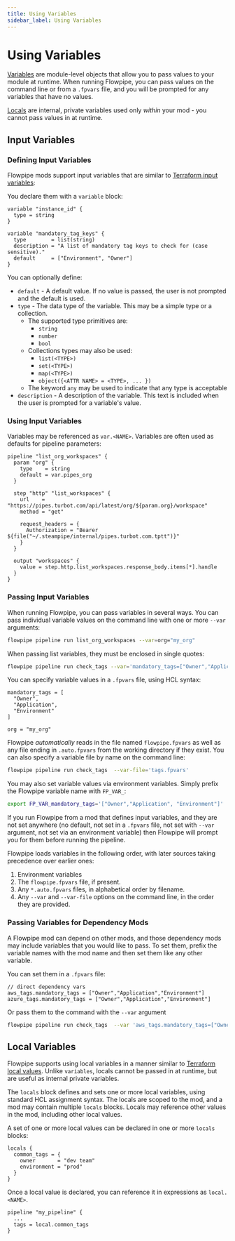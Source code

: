 ```yaml
---
title: Using Variables
sidebar_label: Using Variables
---
```


# Using Variables

[Variables](/docs/flowpipe-hcl/variable) are module-level objects that allow you to pass values to your module at runtime.  When running Flowpipe, you can pass values on the command line or from a `.fpvars` file, and you will be prompted for any variables that have no values.

[Locals](/docs/flowpipe-hcl/locals) are internal, private variables used only *within* your mod - you cannot pass values in at runtime.

##  Input Variables

### Defining Input Variables
Flowpipe mods support input variables that are similar to [Terraform input variables](https://www.terraform.io/docs/language/values/variables.html):

You declare them with a `variable` block:
```hcl
variable "instance_id" {
  type = string
}

variable "mandatory_tag_keys" {
  type        = list(string)
  description = "A list of mandatory tag keys to check for (case sensitive)."
  default     = ["Environment", "Owner"]
}

```

You can optionally define:
- `default` - A default value.  If no value is passed, the user is not prompted and the default is used.
- `type` - The data type of the variable.  This may be a simple type or a collection.
  - The supported type primitives are:
    - `string`
    - `number`
    - `bool`
  - Collections types may also be used:
    - `list(<TYPE>)`
    - `set(<TYPE>)`
    - `map(<TYPE>)`
    - `object({<ATTR NAME> = <TYPE>, ... })`
  - The keyword `any` may be used to indicate that any type is acceptable 
- `description` - A description of the variable.  This text is included when the user is prompted for a variable's value.

### Using Input Variables
Variables may be referenced as `var.<NAME>`.  Variables are often used as defaults for pipeline parameters:

```hcl
pipeline "list_org_workspaces" {
  param "org" {
    type    = string
    default = var.pipes_org
  }

  step "http" "list_workspaces" {
    url    = "https://pipes.turbot.com/api/latest/org/${param.org}/workspace"
    method = "get"

    request_headers = {
      Authorization = "Bearer ${file("~/.steampipe/internal/pipes.turbot.com.tptt")}"
    }
  }

  output "workspaces" {
    value = step.http.list_workspaces.response_body.items[*].handle 
  }
}
```

### Passing Input Variables
When running Flowpipe, you can pass variables in several ways.  You can pass individual variable values on the command line with one or more `--var` arguments:

```bash
flowpipe pipeline run list_org_workspaces --var=org="my_org"
```

When passing list variables, they must be enclosed in single quotes:

```bash
flowpipe pipeline run check_tags --var='mandatory_tags=["Owner","Application","Environment"]' 
```

You can specify variable values in a `.fpvars` file, using HCL syntax:
```hcl
mandatory_tags = [
  "Owner",
  "Application", 
  "Environment"
] 

org = "my_org"
```

Flowpipe *automatically* reads in the file named `flowpipe.fpvars` as well as any file ending in `.auto.fpvars` from the working directory if they exist.  You can also specify a variable file by name on the command line:

```bash
flowpipe pipeline run check_tags  --var-file='tags.fpvars'
```

You may also set variable values via environment variables.  Simply prefix the Flowpipe variable name with `FP_VAR_`:

```bash
export FP_VAR_mandatory_tags='["Owner","Application", "Environment"]' 
```

If you run Flowpipe from a mod that defines input variables, and they are not set anywhere (no default, not set in a `.fpvars` file, not set with `--var` argument, not set via an environment variable) then Flowpipe will prompt you for them before running the pipeline.

Flowpipe loads variables in the following order, with later sources taking precedence over earlier ones:
1. Environment variables
1. The `flowpipe.fpvars` file, if present.
1. Any `*.auto.fpvars` files, in alphabetical order by filename.
1. Any `--var` and `--var-file` options on the command line, in the order they are provided.


### Passing Variables for Dependency Mods

A Flowpipe mod can depend on other mods, and those dependency mods may include variables that you would like to pass.  To set them, prefix the variable names with the mod name and then set them like any other variable.

You can set them in a `.fpvars` file:
```hcl
// direct dependency vars
aws_tags.mandatory_tags = ["Owner","Application","Environment"]
azure_tags.mandatory_tags = ["Owner","Application","Environment"]
```

Or pass them to the command with the `--var` argument
```bash
flowpipe pipeline run check_tags  --var 'aws_tags.mandatory_tags=["Owner","Application","Environment"]'  --var 'azure_tags.mandatory_tags=["Owner","Application","Environment"]' --var 'gcp_labels.mandatory_labels=["Owner","Application","Environment"]'
 ```

##  Local Variables
Flowpipe supports using local variables in a manner similar to [Terraform local values](https://www.terraform.io/docs/language/values/locals.html).  Unlike `variables`, locals cannot be passed in at runtime, but are useful as internal private variables.

The `locals` block defines and sets one or more local variables, using standard HCL assignment syntax.  The locals are scoped to the mod, and a mod may contain multiple `locals` blocks.  Locals may reference other values in the mod, including other local values.

A set of one or more local values can be declared in one or more `locals` blocks:
```hcl
locals {
  common_tags = {
    owner       = "dev team"
    environment = "prod"
  }
}
```

Once a local value is declared, you can reference it in expressions as `local.<NAME>`.
```hcl
pipeline "my_pipeline" {
  ...
  tags = local.common_tags
}
```
